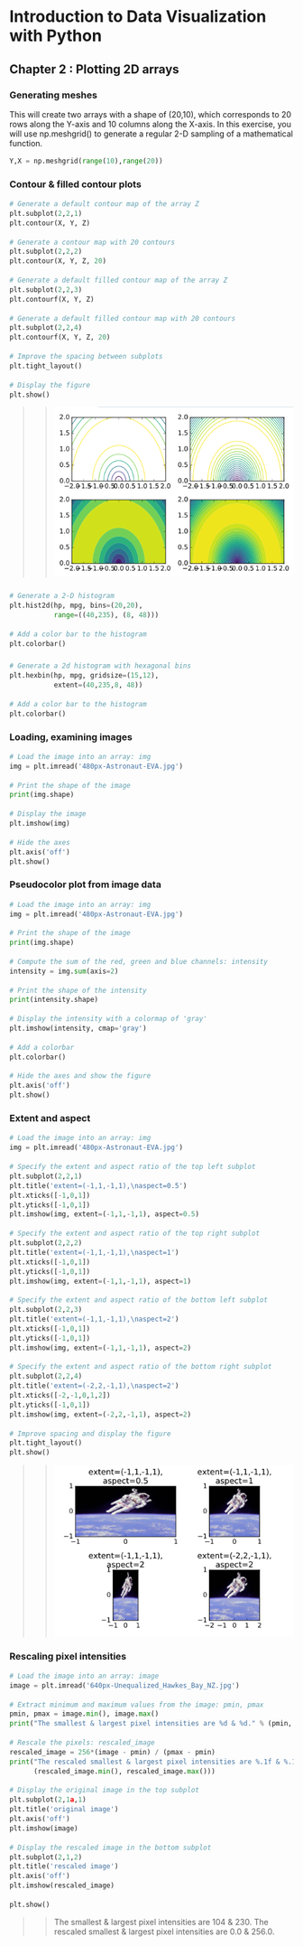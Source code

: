 # Introduction to Data Visualization with Python

## Chapter 2 : Plotting 2D arrays

### Generating meshes
This will create two arrays with a shape of (20,10), which corresponds to 20 rows along the Y-axis and 10 columns along the X-axis. In this exercise, you will use np.meshgrid() to generate a regular 2-D sampling of a mathematical function.
```python
Y,X = np.meshgrid(range(10),range(20))
```

### Contour & filled contour plots
```python
# Generate a default contour map of the array Z
plt.subplot(2,2,1)
plt.contour(X, Y, Z)

# Generate a contour map with 20 contours
plt.subplot(2,2,2)
plt.contour(X, Y, Z, 20)

# Generate a default filled contour map of the array Z
plt.subplot(2,2,3)
plt.contourf(X, Y, Z)

# Generate a default filled contour map with 20 contours
plt.subplot(2,2,4)
plt.contourf(X, Y, Z, 20)

# Improve the spacing between subplots
plt.tight_layout()

# Display the figure
plt.show()
```
>>![](img/contours-example.png)

### 
```python
# Generate a 2-D histogram
plt.hist2d(hp, mpg, bins=(20,20), 
           range=((40,235), (8, 48)))

# Add a color bar to the histogram
plt.colorbar()
```

### 
```python
# Generate a 2d histogram with hexagonal bins
plt.hexbin(hp, mpg, gridsize=(15,12), 
           extent=(40,235,8, 48))
           
# Add a color bar to the histogram
plt.colorbar()
```

### Loading, examining images
```python
# Load the image into an array: img
img = plt.imread('480px-Astronaut-EVA.jpg')

# Print the shape of the image
print(img.shape)

# Display the image
plt.imshow(img)

# Hide the axes
plt.axis('off')
plt.show()
```

### Pseudocolor plot from image data
```python
# Load the image into an array: img
img = plt.imread('480px-Astronaut-EVA.jpg')

# Print the shape of the image
print(img.shape)

# Compute the sum of the red, green and blue channels: intensity
intensity = img.sum(axis=2)

# Print the shape of the intensity
print(intensity.shape)

# Display the intensity with a colormap of 'gray'
plt.imshow(intensity, cmap='gray')

# Add a colorbar
plt.colorbar()

# Hide the axes and show the figure
plt.axis('off')
plt.show()
```

### Extent and aspect
```python
# Load the image into an array: img
img = plt.imread('480px-Astronaut-EVA.jpg')

# Specify the extent and aspect ratio of the top left subplot
plt.subplot(2,2,1)
plt.title('extent=(-1,1,-1,1),\naspect=0.5')
plt.xticks([-1,0,1])
plt.yticks([-1,0,1])
plt.imshow(img, extent=(-1,1,-1,1), aspect=0.5)

# Specify the extent and aspect ratio of the top right subplot
plt.subplot(2,2,2)
plt.title('extent=(-1,1,-1,1),\naspect=1')
plt.xticks([-1,0,1])
plt.yticks([-1,0,1])
plt.imshow(img, extent=(-1,1,-1,1), aspect=1)

# Specify the extent and aspect ratio of the bottom left subplot
plt.subplot(2,2,3)
plt.title('extent=(-1,1,-1,1),\naspect=2')
plt.xticks([-1,0,1])
plt.yticks([-1,0,1])
plt.imshow(img, extent=(-1,1,-1,1), aspect=2)

# Specify the extent and aspect ratio of the bottom right subplot
plt.subplot(2,2,4)
plt.title('extent=(-2,2,-1,1),\naspect=2')
plt.xticks([-2,-1,0,1,2])
plt.yticks([-1,0,1])
plt.imshow(img, extent=(-2,2,-1,1), aspect=2)

# Improve spacing and display the figure
plt.tight_layout()
plt.show()
```
>>![](img/aspect-extent.png)

### Rescaling pixel intensities
```python
# Load the image into an array: image
image = plt.imread('640px-Unequalized_Hawkes_Bay_NZ.jpg')

# Extract minimum and maximum values from the image: pmin, pmax
pmin, pmax = image.min(), image.max()
print("The smallest & largest pixel intensities are %d & %d." % (pmin, pmax))

# Rescale the pixels: rescaled_image
rescaled_image = 256*(image - pmin) / (pmax - pmin)
print("The rescaled smallest & largest pixel intensities are %.1f & %.1f." % 
      (rescaled_image.min(), rescaled_image.max()))

# Display the original image in the top subplot
plt.subplot(2,1a,1)
plt.title('original image')
plt.axis('off')
plt.imshow(image)

# Display the rescaled image in the bottom subplot
plt.subplot(2,1,2)
plt.title('rescaled image')
plt.axis('off')
plt.imshow(rescaled_image)

plt.show()
```
>>The smallest & largest pixel intensities are 104 & 230.
>>The rescaled smallest & largest pixel intensities are 0.0 & 256.0.
